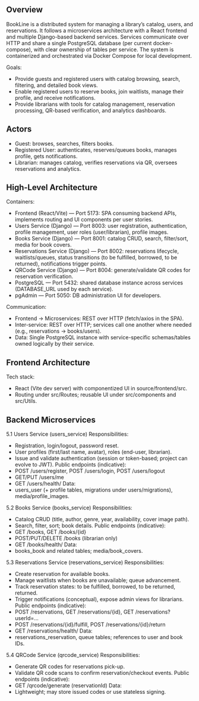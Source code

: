 ## Overview
BookLine is a distributed system for managing a library’s catalog, users, and reservations. It follows a microservices architecture with a React frontend and multiple Django-based backend services. Services communicate over HTTP and share a single PostgreSQL database (per current docker-compose), with clear ownership of tables per service. The system is containerized and orchestrated via Docker Compose for local development.

Goals:
- Provide guests and registered users with catalog browsing, search, filtering, and detailed book views.
- Enable registered users to reserve books, join waitlists, manage their profile, and receive notifications.
- Provide librarians with tools for catalog management, reservation processing, QR-based verification, and analytics dashboards.


## Actors

- Guest: browses, searches, filters books.
- Registered User: authenticates, reserves/queues books, manages profile, gets notifications.
- Librarian: manages catalog, verifies reservations via QR, oversees reservations and analytics.

## High-Level Architecture 
Containers:
- Frontend (React/Vite) — Port 5173: SPA consuming backend APIs, implements routing and UI components per user stories.
- Users Service (Django) — Port 8003: user registration, authentication, profile management, user roles (user/librarian), profile images.
- Books Service (Django) — Port 8001: catalog CRUD, search, filter/sort, media for book covers.
- Reservations Service (Django) — Port 8002: reservations lifecycle, waitlists/queues, status transitions (to be fulfilled, borrowed, to be returned), notifications trigger points.
- QRCode Service (Django) — Port 8004: generate/validate QR codes for reservation verification.
- PostgreSQL — Port 5432: shared database instance across services (DATABASE_URL used by each service).
- pgAdmin — Port 5050: DB administration UI for developers.

Communication:
- Frontend → Microservices: REST over HTTP (fetch/axios in the SPA).
- Inter-service: REST over HTTP; services call one another where needed (e.g., reservations → books/users).
- Data: Single PostgreSQL instance with service-specific schemas/tables owned logically by their service.

##  Frontend Architecture
Tech stack:
- React (Vite dev server) with componentized UI in source/frontend/src.
- Routing under src/Routes; reusable UI under src/components and src/Utils.

## Backend Microservices

5.1 Users Service (users_service)
Responsibilities:
- Registration, login/logout, password reset.
- User profiles (first/last name, avatar), roles (end-user, librarian).
- Issue and validate authentication (session or token-based; project can evolve to JWT).
Public endpoints (indicative):
- POST /users/register, POST /users/login, POST /users/logout
- GET/PUT /users/me
- GET /users/health/
Data:
- users_user (+ profile tables, migrations under users/migrations), media/profile_images.

5.2 Books Service (books_service)
Responsibilities:
- Catalog CRUD (title, author, genre, year, availability, cover image path).
- Search, filter, sort; book details.
Public endpoints (indicative):
- GET /books, GET /books/{id}
- POST/PUT/DELETE /books (librarian only)
- GET /books/health/
Data:
- books_book and related tables; media/book_covers.

5.3 Reservations Service (reservations_service)
Responsibilities:
- Create reservation for available books.
- Manage waitlists when books are unavailable; queue advancement.
- Track reservation states: to be fulfilled, borrowed, to be returned, returned.
- Trigger notifications (conceptual), expose admin views for librarians.
Public endpoints (indicative):
- POST /reservations, GET /reservations/{id}, GET /reservations?userId=…
- POST /reservations/{id}/fulfill, POST /reservations/{id}/return
- GET /reservations/health/
Data:
- reservations_reservation, queue tables; references to user and book IDs.

5.4 QRCode Service (qrcode_service)
Responsibilities:
- Generate QR codes for reservations pick-up.
- Validate QR code scans to confirm reservation/checkout events.
Public endpoints (indicative):
- GET /qrcode/generate (reservationId)
Data:
- Lightweight; may store issued codes or use stateless signing.

